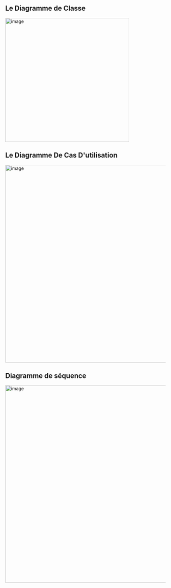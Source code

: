 ## Le Diagramme de Classe

<img width="389" alt="image" src="https://github.com/user-attachments/assets/cd346d51-ab97-43cb-8efe-c6fe137b3edc" />









## Le Diagramme De Cas D'utilisation

<img width="620" alt="image" src="https://github.com/user-attachments/assets/37ed7f60-3e2d-4343-b860-74d652ff82cb" />




## Diagramme de séquence

<img width="620" alt="image" src="https://github.com/user-attachments/assets/b95e89f8-3977-4f75-9da2-a8818ef0779e" />

